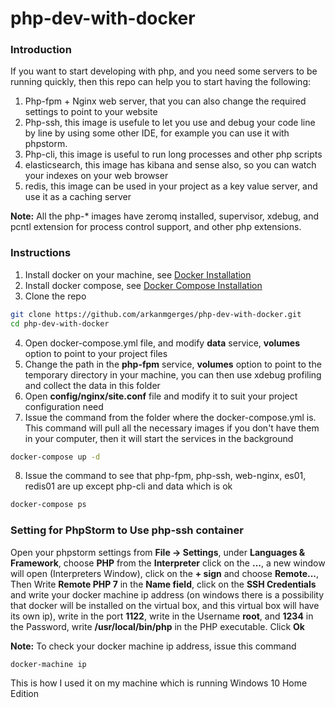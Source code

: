 # php-dev-with-docker
### Introduction
If you want to start developing with php, and you need some servers to be running quickly, then this repo can help you to start having the following:

1. Php-fpm + Nginx web server, that you can also change the required settings to point to your website
2. Php-ssh, this image is usefule to let you use and debug your code line by line by using some other IDE, for example you can use it with phpstorm.
3. Php-cli, this image is useful to run long processes and other php scripts
4. elasticsearch, this image has kibana and sense also, so you can watch your indexes on your web browser
5. redis, this image can be used in your project as a key value server, and use it as a caching server

**Note:**
All the php-* images have zeromq installed, supervisor, xdebug, and pcntl extension for process control support, and other php extensions.

### Instructions
1. Install docker on your machine, see [Docker Installation](https://docs.docker.com/engine/installation/)
2. Install docker compose, see [Docker Compose Installation](https://docs.docker.com/compose/install/)
3. Clone the repo 
 ```sh
 git clone https://github.com/arkanmgerges/php-dev-with-docker.git
 cd php-dev-with-docker 
 ```
4. Open docker-compose.yml file, and modify **data** service, **volumes** option to point to your project files
5. Change the path in the **php-fpm** service, **volumes** option to point to the temporary directory in your machine, you can then use xdebug profiling and collect the data in this folder
6. Open **config/nginx/site.conf** file and modify it to suit your project configuration need
7. Issue the command from the folder where the docker-compose.yml is. This command will pull all the necessary images if you don't have them in your computer, then it will start the services in the background
 ```sh
 docker-compose up -d
 ```
8. Issue the command to see that php-fpm, php-ssh, web-nginx, es01, redis01 are up except php-cli and data which is ok
 ```sh
 docker-compose ps
 ```

### Setting for PhpStorm to Use php-ssh container
Open your phpstorm settings from **File -> Settings**, under **Languages & Framework**, choose **PHP**
from the **Interpreter** click on the **...**, a new window will open (Interpreters Window), click on the **+ sign** and
choose **Remote...**, Then Write **Remote PHP 7** in the **Name field**, click on the **SSH Credentials** and write your docker machine ip address (on windows there is a possibility that docker will be installed on the virtual box, and this virtual box will have its own ip), write in the port **1122**, write in the Username **root**, and **1234** in the Password, write **/usr/local/bin/php** in the PHP executable. Click **Ok**

**Note:** To check your docker machine ip address, issue this command
```sh
docker-machine ip
```
This is how I used it on my machine which is running Windows 10 Home Edition


